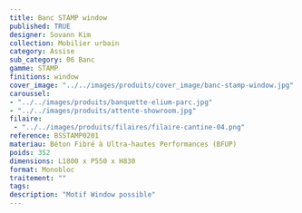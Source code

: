 ```yaml
---
title: Banc STAMP window 
published: TRUE
designer: Sovann Kim
collection: Mobilier urbain
category: Assise
sub_category: 06 Banc
gamme: STAMP
finitions: window
cover_image: "../../images/produits/cover_image/banc-stamp-window.jpg"
caroussel: 
- "../../images/produits/banquette-elium-parc.jpg"
- "../../images/produits/attente-showroom.jpg"
filaire: 
 - "../../images/produits/filaires/filaire-cantine-04.png"
reference: BSSTAMP0201
materiau: Béton Fibré à Ultra-hautes Performances (BFUP)
poids: 352
dimensions: L1800 x P550 x H830 
format: Monobloc
traitement: ""
tags: 
description: "Motif Window possible"
---
```

